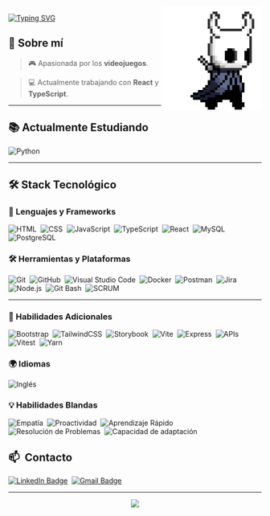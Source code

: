 <img align="right" src="https://raw.githubusercontent.com/TanZng/TanZng/master/assets/hollor_knight3.gif" width="200"/>

 [![Typing SVG](https://readme-typing-svg.herokuapp.com?duration=6500&color=777777&background=00000000&width=500&height=120&lines=++Hola!+soy+Ricardina+Zabala)](https://git.io/typing-svg)

## 🧭 Sobre mí

> 🎮 Apasionada por los **videojuegos**.

> 💻 Actualmente trabajando con **React** y **TypeScript**.

---

## 📚 Actualmente Estudiando

![Python](https://img.shields.io/badge/-Python-0D1117?style=flat&logo=python)&nbsp;

---

## 🛠️ Stack Tecnológico

### 🚀 Lenguajes y Frameworks

![HTML](https://img.shields.io/badge/-HTML-0D1117?style=flat&logo=HTML5)&nbsp;
![CSS](https://img.shields.io/badge/-CSS-0D1117?style=flat&logo=CSS3&logoColor=1572B6)&nbsp;
![JavaScript](https://img.shields.io/badge/-JavaScript-0D1117?style=flat&logo=javascript)&nbsp;
![TypeScript](https://img.shields.io/badge/-TypeScript-0D1117?style=flat&logo=typescript)&nbsp;
![React](https://img.shields.io/badge/-React-0D1117?style=flat&logo=react)&nbsp;
![MySQL](https://img.shields.io/badge/-MySQL-0D1117?style=flat&logo=mysql)&nbsp;
![PostgreSQL](https://img.shields.io/badge/-PostgreSQL-0D1117?style=flat&logo=postgresql)&nbsp;

### 🛠 Herramientas y Plataformas

![Git](https://img.shields.io/badge/-Git-0D1117?style=flat&logo=git)&nbsp;
![GitHub](https://img.shields.io/badge/-GitHub-0D1117?style=flat&logo=github)&nbsp;
![Visual Studio Code](https://img.shields.io/badge/-VS%20Code-0D1117?style=flat&logo=visual-studio-code&logoColor=007ACC)&nbsp;
![Docker](https://img.shields.io/badge/-Docker-0D1117?style=flat&logo=docker)&nbsp;
![Postman](https://img.shields.io/badge/-Postman-0D1117?style=flat&logo=postman)&nbsp;
![Jira](https://img.shields.io/badge/-Jira-0D1117?style=flat&logo=jira)&nbsp;
![Node.js](https://img.shields.io/badge/-Node.js-0D1117?style=flat&logo=node.js)&nbsp;
![Git Bash](https://img.shields.io/badge/-Git%20Bash-0D1117?style=flat&logo=git)&nbsp;
![SCRUM](https://img.shields.io/badge/-SCRUM-0D1117?style=flat&logo=scrumalliance)&nbsp;

---

### 📌 Habilidades Adicionales

![Bootstrap](https://img.shields.io/badge/-Bootstrap-0D1117?style=flat&logo=bootstrap)&nbsp;
![TailwindCSS](https://img.shields.io/badge/-TailwindCSS-0D1117?style=flat&logo=tailwind-css)&nbsp;
![Storybook](https://img.shields.io/badge/-Storybook-0D1117?style=flat&logo=storybook)&nbsp;
![Vite](https://img.shields.io/badge/-Vite-0D1117?style=flat&logo=vite)&nbsp;
![Express](https://img.shields.io/badge/-Express-0D1117?style=flat&logo=express)&nbsp;
![APIs](https://img.shields.io/badge/-APIs-0D1117?style=flat&logo=api)&nbsp;
![Vitest](https://img.shields.io/badge/-Vitest-0D1117?style=flat&logo=vitest)&nbsp;
![Yarn](https://img.shields.io/badge/-Yarn-0D1117?style=flat&logo=yarn)&nbsp;

### 🌍 Idiomas

![Inglés](https://img.shields.io/badge/-Inglés%20(Básico)-0D1117?style=flat&logo=google-translate)&nbsp;

### 💡 Habilidades Blandas

![Empatía](https://img.shields.io/badge/-Empatía-0D1117?style=flat)&nbsp;
![Proactividad](https://img.shields.io/badge/-Proactividad-0D1117?style=flat)&nbsp;
![Aprendizaje Rápido](https://img.shields.io/badge/-Aprendizaje%20Rápido-0D1117?style=flat)&nbsp;
![Resolución de Problemas](https://img.shields.io/badge/-Resolución%20de%20Problemas-0D1117?style=flat)&nbsp;
![Capacidad de adaptación](https://img.shields.io/badge/-Capacidad%20de%20adaptación-0D1117?style=flat)&nbsp;

<div>

  ## 📫 &nbsp;Contacto

  <!-- [![Portfolio Badge](https://img.shields.io/badge/-Portifolio-blueviolet?style=flat-square&logo=Portfolio&logoColor=white)](https://pepyn0.github.io/)&nbsp; -->
  [![LinkedIn Badge](https://img.shields.io/badge/-Ricardina_Zabala-blue?style=flat-square&logo=Linkedin&logoColor=white&link=https://www.linkedin.com/in/ricardina-zabala/)](https://www.linkedin.com/in/ricardina-zabala/)&nbsp;
  [![Gmail Badge](https://img.shields.io/badge/-ricazabala04@gmail.com-red?style=flat-square&logo=Gmail&logoColor=white)](mailto:ricazabala04@gmail.com)&nbsp;

</div>

---

<p align="center">
  <img src="https://profile-counter.glitch.me/{ricardina-zabala}/count.svg" />
</p>
